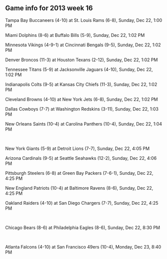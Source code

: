## Game info for 2013 week 16
Tampa Bay Buccaneers (4-10) at St. Louis Rams (6-8), Sunday, Dec 22, 1:00 PM

Miami Dolphins (8-6) at Buffalo Bills (5-9), Sunday, Dec 22, 1:02 PM

Minnesota Vikings (4-9-1) at Cincinnati Bengals (9-5), Sunday, Dec 22, 1:02 PM

Denver Broncos (11-3) at Houston Texans (2-12), Sunday, Dec 22, 1:02 PM

Tennessee Titans (5-9) at Jacksonville Jaguars (4-10), Sunday, Dec 22, 1:02 PM

Indianapolis Colts (9-5) at Kansas City Chiefs (11-3), Sunday, Dec 22, 1:02 PM

Cleveland Browns (4-10) at New York Jets (6-8), Sunday, Dec 22, 1:02 PM

Dallas Cowboys (7-7) at Washington Redskins (3-11), Sunday, Dec 22, 1:03 PM

New Orleans Saints (10-4) at Carolina Panthers (10-4), Sunday, Dec 22, 1:04 PM


<br/>

New York Giants (5-9) at Detroit Lions (7-7), Sunday, Dec 22, 4:05 PM

Arizona Cardinals (9-5) at Seattle Seahawks (12-2), Sunday, Dec 22, 4:06 PM

Pittsburgh Steelers (6-8) at Green Bay Packers (7-6-1), Sunday, Dec 22, 4:25 PM

New England Patriots (10-4) at Baltimore Ravens (8-6), Sunday, Dec 22, 4:25 PM

Oakland Raiders (4-10) at San Diego Chargers (7-7), Sunday, Dec 22, 4:25 PM


<br/>

Chicago Bears (8-6) at Philadelphia Eagles (8-6), Sunday, Dec 22, 8:30 PM


<br/>

Atlanta Falcons (4-10) at San Francisco 49ers (10-4), Monday, Dec 23, 8:40 PM

